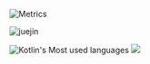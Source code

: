 ![Metrics](https://metrics.lecoq.io/sw950729?template=classic&base.indepth=false&base.hireable=false&config.timezone=Asia%2FShanghai)

![juejin](https://stats.justsong.cn/api/juejin?id=1345457962360030&theme=dark)

![Kotlin's Most used languages](https://github-readme-stats.vercel.app/api/top-langs?username=sw950729&show_icons=true&count_private=true&theme=gotham)
![](https://github-readme-stats.vercel.app/api?username=sw950729&show_icons=true&theme=radical)
